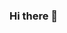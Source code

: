 ### Hi there 👋

<!--
**ArepalliSindhura/ArepalliSindhura** is a ✨ _special_ ✨ repository because its `README.md` (this file) appears on your GitHub profile.

Here are some ideas to get you started:

- 🔭 I’m currently in my B.Tech 4th year
- 🌱 I’m a front-end developer
- 👯 I’ve worked as a front-end intern at the the wav co.
-->
